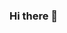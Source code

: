 ### Hi there 👋

<!--
**mithelan/mithelan** is a ✨ _special_ ✨ repository because its `README.md` (this file) appears on your GitHub profile.

Software Engineering undergraduate | SLIIT

- 🌱 I’m currently learning React-native and Flutter
- 💬 Ask me about ReactJS/NodeJS

Love to Code |

- 📫 How to reach me: 
Facebook : https://www.facebook.com/kdmithii
Twitter  : https://twitter.com/Kdmithi


